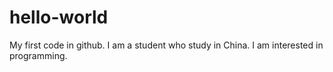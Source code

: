 # hello-world
My first code in github.
I am a student who study in China.  I am interested in programming.
